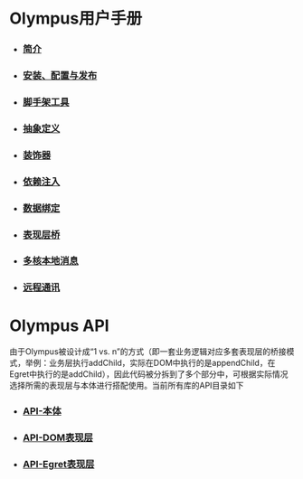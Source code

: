 # Olympus用户手册

- ### [简介](./docs/summary.md)

- ### [安装、配置与发布](./docs/install.md)

- ### [脚手架工具](./docs/scaffold.md)

- ### [抽象定义](./docs/definition.md)

- ### [装饰器](./docs/decorator.md)

- ### [依赖注入](./docs/injection.md)

- ### [数据绑定](./docs/bindings.md)

- ### [表现层桥](./docs/bridge.md)

- ### [多核本地消息](./docs/message.md)

- ### [远程通讯](./docs/remote.md)

# Olympus API

由于Olympus被设计成“1 vs. n”的方式（即一套业务逻辑对应多套表现层的桥接模式，举例：业务层执行addChild，实际在DOM中执行的是appendChild，在Egret中执行的是addChild），因此代码被分拆到了多个部分中，可根据实际情况选择所需的表现层与本体进行搭配使用。当前所有库的API目录如下

- ### [API-本体](https://htmlpreview.github.io/?https://github.com/Raykid/Olympus/blob/master/trunk/docs/index.html)

- ### [API-DOM表现层](https://htmlpreview.github.io/?https://github.com/Raykid/Olympus/blob/master/branches/dom/docs/index.html)

- ### [API-Egret表现层](https://htmlpreview.github.io/?https://github.com/Raykid/Olympus/blob/master/branches/egret/docs/index.html)